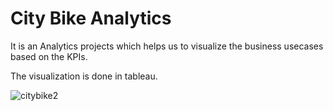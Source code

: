 # City Bike Analytics

It is an Analytics projects which helps us to visualize the business usecases based on the KPIs.

The visualization is done in tableau.



![citybike2](https://user-images.githubusercontent.com/68511369/224267038-2d2b4a96-e165-4152-bb43-8cf6a8e48add.png)
